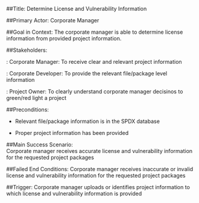 
##Title: 
Determine License and Vulnerability Information 

##Primary Actor: 
Corporate Manager

##Goal in Context: 
The corporate manager is able to determine license information from provided project information. 

##Stakeholders: 

: Corporate Manager: To receive clear and relevant project information 

: Corporate Developer: To provide the relevant file/package level information

: Project Owner: To clearly understand corporate manager decisinos to green/red light a project

##Preconditions: 

+ Relevant file/package information is in the SPDX database

+ Proper project information has been provided 

##Main Success Scenario:  
Corporate manager receives accurate license and vulnerability information for the requested project packages

##Failed End Conditions: 
Corporate manager receives inaccurate or invalid license and vulnerability information for the requested project packages

##Trigger: 
Corporate manager uploads or identifies project information to which license and vulnerability information is provided 
